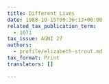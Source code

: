 ```yaml
---
title: Different Lives
date: 1988-10-15T09:36:13+00:00
related_tax_publication_term:
  - 1071
tax_issue: AGNI 27
authors:
  - profile/elizabeth-strout.md
tax_format: Print
translators: []

---
```

